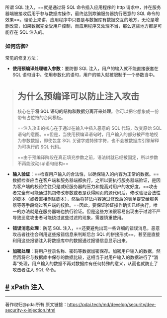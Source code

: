 所谓 SQL 注入，==就是通过将 SQL 命令插入应用程序的 http 请求中，并在服务器端被接收后用于参与数据库操作，最终达到欺骗服务器执行恶意的 SQL 命令的效果==。理论上来讲，应用程序中只要是与数据库有数据交互的地方，无论是增删改查，如果数据完全受用户控制，而应用程序又处理不当，那么这些地方都是可能存在 SQL 注入的。

### 如何防御?

常见的修复方法：

- **使用预编译处理输入参数**：要防御 SQL 注入，用户的输入就不能直接嵌套在 SQL 语句当中。使用参数化的语句，用户的输入就被限制于一个参数当中。

> # **为什么预编译可以防止注入攻击**
> 
> 核心在于**将 SQL 语句的结构和数据分离开来处理**。你可以把它想象成一份带有占位符的合同模板。
> 
> ==注入攻击的核心在于通过在输入中插入恶意的 SQL 代码，改变原始 SQL 语句的意图。==但是，当使用预编译语句时，用户输入的部分被严格地视为参数数据，即使包含 SQL 关键字或特殊字符，也不会被数据库引擎解释为可执行的 SQL 代码。
> 
> ==由于预编译阶段在真正填充参数之前，语法树就已经被固定，所以参数不再能改动sql语句结构==

- **输入验证**：==检查用户输入的合法性，以确保输入的内容为正常的数据。==数据检查应当在客户端和服务器端都执行，之所以要执行服务器端验证，是因为客户端的校验往往只是减轻服务器的压力和提高对用户的友好度，==攻击者完全有可能通过抓包修改参数或者是获得网页的源代码后，修改验证合法性的脚本（或者直接删除脚本），然后将非法内容通过修改后的表单提交给服务器等等手段绕过客户端的校验。==因此，要保证验证操作确实已经执行，唯一的办法就是在服务器端也执行验证。但是这些方法很容易出现由于过滤不严导致恶意攻击者可能绕过这些过滤的现象，需要慎重使用。
    
- **错误消息处理**：防范 SQL 注入，==还要避免出现一些详细的错误消息，恶意攻击者往往会利用这些报错信息来判断后台 SQL 的拼接形式==，甚至是直接利用这些报错注入将数据库中的数据通过报错信息显示出来。
    
- **加密处理**：将用户登录名称、密码等数据加密保存。加密用户输入的数据，然后再将它与数据库中保存的数据比较，这相当于对用户输入的数据进行了“消毒”处理，用户输入的数据不再对数据库有任何特殊的意义，从而也就防止了攻击者注入 SQL 命令。
    

## [#](#xpath-注入) xPath 注入

---

著作权归@pdai所有 原文链接：https://pdai.tech/md/develop/security/dev-security-x-injection.html